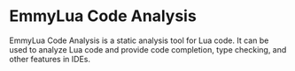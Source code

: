 # EmmyLua Code Analysis

EmmyLua Code Analysis is a static analysis tool for Lua code. It can be used to analyze Lua code and provide code completion, type checking, and other features in IDEs.